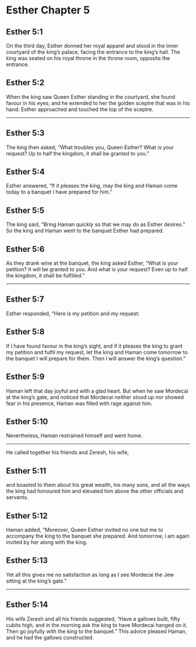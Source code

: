 # Esther Chapter 5

## Esther 5:1

On the third day, Esther donned her royal apparel and stood in the inner courtyard of the king’s palace, facing the entrance to the king’s hall. The king was seated on his royal throne in the throne room, opposite the entrance.

## Esther 5:2

When the king saw Queen Esther standing in the courtyard, she found favour in his eyes; and he extended to her the golden sceptre that was in his hand. Esther approached and touched the top of the sceptre.

---

## Esther 5:3

The king then asked, “What troubles you, Queen Esther? What is your request? Up to half the kingdom, it shall be granted to you.”

## Esther 5:4

Esther answered, “If it pleases the king, may the king and Haman come today to a banquet I have prepared for him.”

## Esther 5:5

The king said, “Bring Haman quickly so that we may do as Esther desires.” So the king and Haman went to the banquet Esther had prepared.

## Esther 5:6

As they drank wine at the banquet, the king asked Esther, “What is your petition? It will be granted to you. And what is your request? Even up to half the kingdom, it shall be fulfilled.”

---

## Esther 5:7

Esther responded, “Here is my petition and my request:

## Esther 5:8

If I have found favour in the king’s sight, and if it pleases the king to grant my petition and fulfil my request, let the king and Haman come tomorrow to the banquet I will prepare for them. Then I will answer the king’s question.”

## Esther 5:9

Haman left that day joyful and with a glad heart. But when he saw Mordecai at the king’s gate, and noticed that Mordecai neither stood up nor showed fear in his presence, Haman was filled with rage against him.

## Esther 5:10

Nevertheless, Haman restrained himself and went home.

---

He called together his friends and Zeresh, his wife,

## Esther 5:11

and boasted to them about his great wealth, his many sons, and all the ways the king had honoured him and elevated him above the other officials and servants.

## Esther 5:12

Haman added, “Moreover, Queen Esther invited no one but me to accompany the king to the banquet she prepared. And tomorrow, I am again invited by her along with the king.

## Esther 5:13

Yet all this gives me no satisfaction as long as I see Mordecai the Jew sitting at the king’s gate.”

---

## Esther 5:14

His wife Zeresh and all his friends suggested, “Have a gallows built, fifty cubits high, and in the morning ask the king to have Mordecai hanged on it. Then go joyfully with the king to the banquet.” This advice pleased Haman, and he had the gallows constructed.
